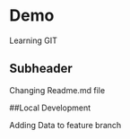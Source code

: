 # Demo

Learning GIT 

## Subheader

Changing Readme.md file

##Local Development

Adding Data to feature branch